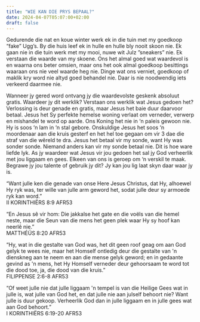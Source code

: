 ```yaml
---
title: "WIE KAN DIE PRYS BEPAAL?"
date: 2024-04-07T05:07:00+02:00
draft: false
---
```

<html>
 <head></head>
 <body>
  <p>Gedurende die nat en koue winter werk ek in die tuin met my goedkoop “fake” Ugg’s. By die huis leef ek in hulle en hulle bly nooit skoon nie. Ek gaan nie in die tuin werk met my mooi, nuwe wit Julz ”sneakers” nie. Ek verstaan die waarde van my skoene. Ons het almal goed wat waardevol is en waarna ons beter omsien, maar ons het ook almal goedkoop besittings waaraan ons nie veel waarde heg nie. Dinge wat ons verniet, goedkoop of maklik kry word nie altyd goed behandel nie. Daar is nie noodwendig iets verkeerd daarmee nie.</p>
  <p>Wanneer jy gered word ontvang jy die waardevolste geskenk absoluut gratis. Waardeer jy dit werklik? Verstaan ons werklik wat Jesus gedoen het? Verlossing is deur genade en gratis, maar Jesus het baie duur daarvoor betaal. Jesus het Sy perfekte hemelse woning verlaat om verneder, verwerp en mishandel te word op aarde. Ons Koning het nie in ‘n paleis gewoon nie. Hy is soos ‘n lam in ‘n stal gebore. Onskuldige Jesus het soos ‘n moordenaar aan die kruis gesterf en het hel toe gegaan om vir 3 dae die straf van die wêreld te dra. Jesus het betaal vir my sonde, want Hy was sonder sonde. Niemand anders kan vir my sonde betaal nie. Dit is hoe ware liefde lyk. As jy waardeer wat Jesus vir jou gedoen het sal jy God verheerlik met jou liggaam en gees. Elkeen van ons is geroep om ‘n verskil te maak. Begrawe jy jou talente of gebruik jy dit? Jy kan jou lig laat skyn daar waar jy is.</p>
  <p>“Want julle ken die genade van onse Here Jesus Christus, dat Hy, alhoewel Hy ryk was, ter wille van julle arm geword het, sodat julle deur sy armoede ryk kan word.”<br>‭‭II KORINTHIËRS‬ ‭8‬:‭9‬ ‭AFR53‬‬</p>
  <p>“En Jesus sê vir hom: Die jakkalse het gate en die voëls van die hemel neste, maar die Seun van die mens het geen plek waar Hy sy hoof kan neerlê nie.”<br>‭‭MATTHÉÜS‬ ‭8‬:‭20‬ ‭AFR53‬‬</p>
  <p>“Hy, wat in die gestalte van God was, het dit geen roof geag om aan God gelyk te wees nie, maar het Homself ontledig deur die gestalte van 'n dienskneg aan te neem en aan die mense gelyk geword; en in gedaante gevind as 'n mens, het Hy Homself verneder deur gehoorsaam te word tot die dood toe, ja, die dood van die kruis.”<br>‭‭FILIPPENSE‬ ‭2‬:‭6‬-‭8‬ ‭AFR53‬‬</p>
  <p>“Of weet julle nie dat julle liggaam 'n tempel is van die Heilige Gees wat in julle is, wat julle van God het, en dat julle nie aan julself behoort nie? Want julle is duur gekoop. Verheerlik God dan in julle liggaam en in julle gees wat aan God behoort.”<br>‭‭I KORINTHIËRS‬ ‭6‬:‭19‬-‭20‬ ‭AFR53‬‬<br>&nbsp;</p>
 </body>
</html>